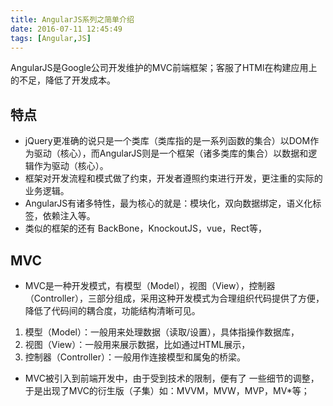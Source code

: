 ```yaml
---
title: AngularJS系列之简单介绍
date: 2016-07-11 12:45:49
tags: [Angular,JS]
---
```

AngularJS是Google公司开发维护的MVC前端框架；客服了HTMl在构建应用上的不足，降低了开发成本。
## 特点

* jQuery更准确的说只是一个类库（类库指的是一系列函数的集合）以DOM作为驱动（核心），而AngularJS则是一个框架（诸多类库的集合）以数据和逻辑作为驱动（核心）。
* 框架对开发流程和模式做了约束，开发者遵照约束进行开发，更注重的实际的业务逻辑。
* AngularJS有诸多特性，最为核心的就是：模块化，双向数据绑定，语义化标签，依赖注入等。
* 类似的框架的还有 BackBone，KnockoutJS，vue，Rect等，

## MVC

* MVC是一种开发模式，有模型（Model），视图（View），控制器（Controller），三部分组成，采用这种开发模式为合理组织代码提供了方便，降低了代码间的耦合度，功能结构清晰可见。
1. 模型（Model）：一般用来处理数据（读取/设置），具体指操作数据库，
2. 视图（View）：一般用来展示数据，比如通过HTML展示，
3. 控制器（Controller）：一般用作连接模型和属兔的桥梁。

* MVC被引入到前端开发中，由于受到技术的限制，便有了 一些细节的调整，于是出现了MVC的衍生版（子集）如：MVVM，MVW，MVP，MV*等；